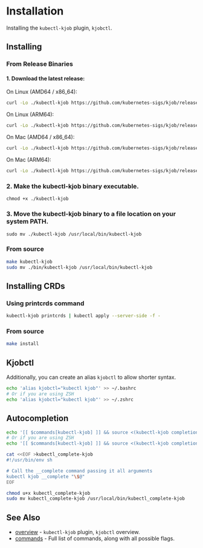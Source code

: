 # Installation

Installing the `kubectl-kjob` plugin, `kjobctl`.

## Installing 

### From Release Binaries

#### 1. Download the latest release:

On Linux (AMD64 / x86_64):
```bash
curl -Lo ./kubectl-kjob https://github.com/kubernetes-sigs/kjob/releases/download/v0.1.0/kubectl-kjob-linux-amd64
```

On Linux (ARM64):
```bash
curl -Lo ./kubectl-kjob https://github.com/kubernetes-sigs/kjob/releases/download/v0.1.0/kubectl-kjob-linux-arm64
```

On Mac (AMD64 / x86_64):
```bash
curl -Lo ./kubectl-kjob https://github.com/kubernetes-sigs/kjob/releases/download/v0.1.0/kubectl-kjob-darwin-amd64
```

On Mac (ARM64):
```bash
curl -Lo ./kubectl-kjob https://github.com/kubernetes-sigs/kjob/releases/download/v0.1.0/kubectl-kjob-darwin-arm64
```

### 2. Make the kubectl-kjob binary executable.

```shell
chmod +x ./kubectl-kjob
```

### 3. Move the kubectl-kjob binary to a file location on your system PATH.

```shell
sudo mv ./kubectl-kjob /usr/local/bin/kubectl-kjob
```

### From source

```bash
make kubectl-kjob
sudo mv ./bin/kubectl-kjob /usr/local/bin/kubectl-kjob
```

## Installing CRDs

### Using printcrds command

```bash
kubectl-kjob printcrds | kubectl apply --server-side -f -
```

### From source

```bash
make install
```

## Kjobctl

Additionally, you can create an alias `kjobctl` to allow shorter syntax.

```bash
echo 'alias kjobctl="kubectl kjob"' >> ~/.bashrc
# Or if you are using ZSH
echo 'alias kjobctl="kubectl kjob"' >> ~/.zshrc
```

## Autocompletion

```bash
echo '[[ $commands[kubectl-kjob] ]] && source <(kubectl-kjob completion bash)' >> ~/.bashrc
# Or if you are using ZSH
echo '[[ $commands[kubectl-kjob] ]] && source <(kubectl-kjob completion zsh)' >> ~/.zshrc

cat <<EOF >kubectl_complete-kjob
#!/usr/bin/env sh

# Call the __complete command passing it all arguments
kubectl kjob __complete "\$@"
EOF

chmod u+x kubectl_complete-kjob
sudo mv kubectl_complete-kjob /usr/local/bin/kubectl_complete-kjob
```

## See Also

* [overview](_index.md)	 - `kubectl-kjob` plugin, `kjobctl` overview.
* [commands](commands/kjobctl.md)	 - Full list of commands, along with all possible flags.